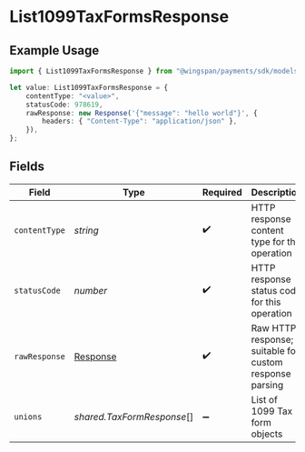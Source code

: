 # List1099TaxFormsResponse

## Example Usage

```typescript
import { List1099TaxFormsResponse } from "@wingspan/payments/sdk/models/operations";

let value: List1099TaxFormsResponse = {
    contentType: "<value>",
    statusCode: 978619,
    rawResponse: new Response('{"message": "hello world"}', {
        headers: { "Content-Type": "application/json" },
    }),
};
```

## Fields

| Field                                                                 | Type                                                                  | Required                                                              | Description                                                           |
| --------------------------------------------------------------------- | --------------------------------------------------------------------- | --------------------------------------------------------------------- | --------------------------------------------------------------------- |
| `contentType`                                                         | *string*                                                              | :heavy_check_mark:                                                    | HTTP response content type for this operation                         |
| `statusCode`                                                          | *number*                                                              | :heavy_check_mark:                                                    | HTTP response status code for this operation                          |
| `rawResponse`                                                         | [Response](https://developer.mozilla.org/en-US/docs/Web/API/Response) | :heavy_check_mark:                                                    | Raw HTTP response; suitable for custom response parsing               |
| `unions`                                                              | *shared.TaxFormResponse*[]                                            | :heavy_minus_sign:                                                    | List of 1099 Tax form objects                                         |